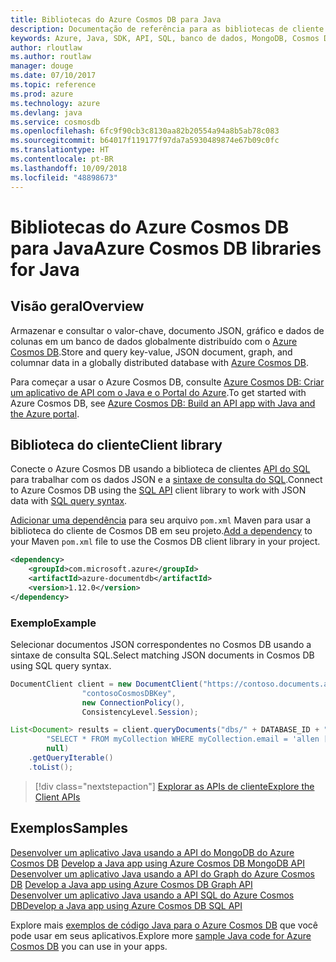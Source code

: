 ```yaml
---
title: Bibliotecas do Azure Cosmos DB para Java
description: Documentação de referência para as bibliotecas de cliente de Java para o Azure Cosmos DB
keywords: Azure, Java, SDK, API, SQL, banco de dados, MongoDB, Cosmos DB, NoSQL
author: rloutlaw
ms.author: routlaw
manager: douge
ms.date: 07/10/2017
ms.topic: reference
ms.prod: azure
ms.technology: azure
ms.devlang: java
ms.service: cosmosdb
ms.openlocfilehash: 6fc9f90cb3c8130aa82b20554a94a8b5ab78c083
ms.sourcegitcommit: b64017f119177f97da7a5930489874e67b09c0fc
ms.translationtype: HT
ms.contentlocale: pt-BR
ms.lasthandoff: 10/09/2018
ms.locfileid: "48898673"
---
```

# <a name="azure-cosmos-db-libraries-for-java"></a><span data-ttu-id="58446-104">Bibliotecas do Azure Cosmos DB para Java</span><span class="sxs-lookup"><span data-stu-id="58446-104">Azure Cosmos DB libraries for Java</span></span>

## <a name="overview"></a><span data-ttu-id="58446-105">Visão geral</span><span class="sxs-lookup"><span data-stu-id="58446-105">Overview</span></span>

<span data-ttu-id="58446-106">Armazenar e consultar o valor-chave, documento JSON, gráfico e dados de colunas em um banco de dados globalmente distribuído com o [Azure Cosmos DB](/azure/cosmos-db/introduction).</span><span class="sxs-lookup"><span data-stu-id="58446-106">Store and query key-value, JSON document, graph, and columnar data in a globally distributed database with [Azure Cosmos DB](/azure/cosmos-db/introduction).</span></span>

<span data-ttu-id="58446-107">Para começar a usar o Azure Cosmos DB, consulte [Azure Cosmos DB: Criar um aplicativo de API com o Java e o Portal do Azure](/azure/cosmos-db/create-sql-api-java).</span><span class="sxs-lookup"><span data-stu-id="58446-107">To get started with Azure Cosmos DB, see [Azure Cosmos DB: Build an API app with Java and the Azure portal](/azure/cosmos-db/create-sql-api-java).</span></span>

## <a name="client-library"></a><span data-ttu-id="58446-108">Biblioteca do cliente</span><span class="sxs-lookup"><span data-stu-id="58446-108">Client library</span></span>

<span data-ttu-id="58446-109">Conecte o Azure Cosmos DB usando a biblioteca de clientes [API do SQL](/azure/cosmos-db/sql-api-introduction) para trabalhar com os dados JSON e a [sintaxe de consulta do SQL](/azure/cosmos-db/sql-api-sql-query).</span><span class="sxs-lookup"><span data-stu-id="58446-109">Connect to Azure Cosmos DB using the [SQL API](/azure/cosmos-db/sql-api-introduction) client library to work with JSON data with [SQL query syntax](/azure/cosmos-db/sql-api-sql-query).</span></span>

<span data-ttu-id="58446-110">[Adicionar uma dependência](https://maven.apache.org/guides/getting-started/index.html#How_do_I_use_external_dependencies) para seu arquivo `pom.xml` Maven para usar a biblioteca do cliente de Cosmos DB em seu projeto.</span><span class="sxs-lookup"><span data-stu-id="58446-110">[Add a dependency](https://maven.apache.org/guides/getting-started/index.html#How_do_I_use_external_dependencies) to your Maven `pom.xml` file to use the Cosmos DB client library in your project.</span></span>

```XML
<dependency>
    <groupId>com.microsoft.azure</groupId>
    <artifactId>azure-documentdb</artifactId>
    <version>1.12.0</version>
</dependency>
```

### <a name="example"></a><span data-ttu-id="58446-111">Exemplo</span><span class="sxs-lookup"><span data-stu-id="58446-111">Example</span></span>

<span data-ttu-id="58446-112">Selecionar documentos JSON correspondentes no Cosmos DB usando a sintaxe de consulta SQL.</span><span class="sxs-lookup"><span data-stu-id="58446-112">Select matching JSON documents in Cosmos DB using SQL query syntax.</span></span>

```java
DocumentClient client = new DocumentClient("https://contoso.documents.azure.com:443",
                "contosoCosmosDBKey", 
                new ConnectionPolicy(),
                ConsistencyLevel.Session);

List<Document> results = client.queryDocuments("dbs/" + DATABASE_ID + "/colls/" + COLLECTION_ID,
        "SELECT * FROM myCollection WHERE myCollection.email = 'allen [at] contoso.com'",
        null)
    .getQueryIterable()
    .toList();

```

> [!div class="nextstepaction"]
> [<span data-ttu-id="58446-113">Explorar as APIs de cliente</span><span class="sxs-lookup"><span data-stu-id="58446-113">Explore the Client APIs</span></span>](/java/api/overview/azure/cosmosdb/client)


## <a name="samples"></a><span data-ttu-id="58446-114">Exemplos</span><span class="sxs-lookup"><span data-stu-id="58446-114">Samples</span></span>

<span data-ttu-id="58446-115">[Desenvolver um aplicativo Java usando a API do MongoDB do Azure Cosmos DB][2] </span><span class="sxs-lookup"><span data-stu-id="58446-115">[Develop a Java app using Azure Cosmos DB MongoDB API][2] </span></span>  
<span data-ttu-id="58446-116">[Desenvolver um aplicativo Java usando a API do Graph do Azure Cosmos DB][3] </span><span class="sxs-lookup"><span data-stu-id="58446-116">[Develop a Java app using Azure Cosmos DB Graph API][3] </span></span>  
<span data-ttu-id="58446-117">[Desenvolver um aplicativo Java usando a API SQL do Azure Cosmos DB][4]</span><span class="sxs-lookup"><span data-stu-id="58446-117">[Develop a Java app using Azure Cosmos DB SQL API][4]</span></span>        

<span data-ttu-id="58446-118">Explore mais [exemplos de código Java para o Azure Cosmos DB](https://azure.microsoft.com/resources/samples/?platform=java&term=cosmos) que você pode usar em seus aplicativos.</span><span class="sxs-lookup"><span data-stu-id="58446-118">Explore more [sample Java code for Azure Cosmos DB](https://azure.microsoft.com/resources/samples/?platform=java&term=cosmos) you can use in your apps.</span></span>

[2]: https://github.com/Azure-Samples/azure-cosmos-db-mongodb-java-getting-started
[3]: https://github.com/Azure-Samples/azure-cosmos-db-graph-java-getting-started
[4]: https://github.com/Azure-Samples/azure-cosmos-db-documentdb-java-getting-started
